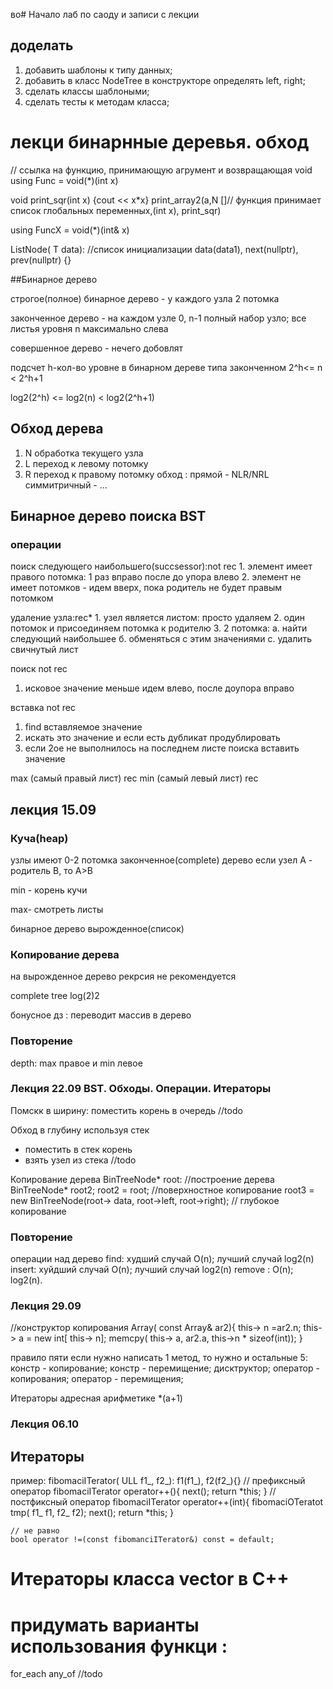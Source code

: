 во# Начало лаб по саоду и записи с лекции
## доделать
1. добавить шаблоны к типу данных;
2. добавить в класс NodeTree в конструкторе определять left, right;
3. сделать классы шаблоными;
4. сделать тесты к методам класса;

# лекци бинарнные деревья. обход

// ссылка на функцию, принимающую агрумент и возвращающая void
using Func = void(*)(int x)

void print_sqr(int x) {cout << x*x}
print_array2(a,N []// функция принимает список глобальных переменных,(int x), print_sqr) 

using FuncX = void(*)(int& x)

ListNode( T data):
//список инициализации
data(data1), next(nullptr), prev(nullptr) {}

##Бинарное дерево

строгое(полное) бинарное дерево - у каждого узла 2 потомка

законченное дерево - на каждом узле 0, n-1 полный набор узло;
все листья уровня n максимально слева

совершенное дерево - нечего добовлят

подсчет h-кол-во уровне в бинарном дереве типа законченном
2^h<= n < 2^h+1

log2(2^h) <= log2(n) < log2(2^h+1)

## Обход дерева
   1. N обработка текущего узла
   2. L переход к левому потомку
   3. R переход к правому потомку 
  обход :
  прямой - NLR/NRL
  симмитричный - ...


## Бинарное дерево поиска BST
### операции 
   поиск следующего наибольшего(succsessor):not rec
      1. элемент имеет правого потомка:
         1 раз вправо после до упора влево
      2. элемент не имеет потомков - идем вверх, 
         пока родитель не будет правым потомком

   удаление узла:rec*
         1. узел является листом: просто удаляем
         2. один потомок и присоединяем потомка к родителю
         3. 2 потомка:
            а. найти следующий наибольшее
            б. обменяться с этим значениями
            с. удалить свичнутый лист

   поиск not rec
   1. исковое значение меньше идем влево, после доупора вправо

   вставка not rec
   1. find вставляемое значение
   2. искать это значение и если есть дубликат продублировать
   3. если 2ое не выполнилось на последнем листе поиска вставить значение

   max (самый правый лист) rec
   min (самый левый лист) rec


## лекция 15.09
### Куча(heap)
   узлы имеют 0-2 потомка
   законченное(complete) дерево
   если узел А - родитель В, то А>В

   min - корень кучи

   max- смотреть листы
   
   бинарное дерево вырожденное(список)

### Копирование дерева
    
   на вырожденное дерево рекрсия не рекомендуется
  
   complete tree log(2)2
  
   бонусное дз : переводит массив в дерево


### Повторение
   depth: max правое и min левое


### Лекция 22.09 BST. Обходы. Операции. Итераторы
   
   Помскк в ширину:
   поместить корень в очередь
   //todo

   Обход в глубину используя стек
   - поместить в стек корень
   - взять узел из стека
   //todo


   Копирование дерева 
      BinTreeNode<int>* root:
      //построение дерева
      BinTreeNode<int>* root2;
      root2 = root; //поверхностное копирование
      root3 = new BinTreeNode(root-> data,
      root->left, root->right); // глубокое копирование

### Повторениe
   операции над дерево
   find: худший случай O(n); лучший случай log2(n)
   insert: хуйдший случай O(n); лучший случай log2(n)
   remove : O(n); log2(n).

### Лекция 29.09 

   //конструктор копирования
   Array( const Array& ar2){
    this-> n =ar2.n;
    this-> a = new int[ this-> n];
    memcpy( this-> a, ar2.a, this->n * sizeof(int));
   }

   правило пяти
   если нужно написать 1 метод, то нужно и остальные 5:
   констр - копирование;
   констр - перемищение;
   дисктруктор;
   оператор - копирования;
   оператор - перемищения;

   Итераторы
   адресная арифметике *(a+1)

### Лекция 06.10 
##  Итераторы
   пример:
   fibomaciITerator( ULL f1_, f2_):    f1(f1_), f2(f2_){}
    // префиксный оператор
    fibomaciITerator operator++(){
     next();
     return *this;
    }
    // постфиксный оператор
    fibomaciITerator operator++(int){
    fibomaciOTeratot tmp( f1_ f1, f2_ f2);
    next();
    return *this;
    }

    // не равно
    bool operator !=(const fibomanciITerator&) const = default;
# Итераторы класса vector в C++

# придумать варианты использования функци :
  for_each
  any_of
  //todo

  
    
     
    
    
   

   
    

   
    
   
    
   

   


  

  



 